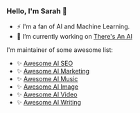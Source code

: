 ### Hello, I'm Sarah 👋

- ⚡ I'm a fan of AI and Machine Learning.
- 🔭 I’m currently working on [There's An AI](https://theresanai.com)

I'm maintainer of some awesome list:

- ✨ [Awesome AI SEO](https://github.com/xaramore/awesome-ai-seo)
- ✨ [Awesome AI Marketing](https://github.com/xaramore/awesome-ai-marketing) 
- ✨ [Awesome AI Music](https://github.com/xaramore/awesome-ai-music) 
- ✨ [Awesome AI Image](https://github.com/xaramore/awesome-ai-image) 
- ✨ [Awesome AI Video](https://github.com/xaramore/awesome-ai-video)
- ✨  [Awesome AI Writing](https://github.com/xaramore/awesome-ai-writing) 




<!--
**xaramore/xaramore** is a ✨ _special_ ✨ repository because its `README.md` (this file) appears on your GitHub profile.

Here are some ideas to get you started:

- 🔭 I’m currently working on ...
- 🌱 I’m currently learning ...
- 👯 I’m looking to collaborate on ...
- 🤔 I’m looking for help with ...
- 💬 Ask me about ...
- 📫 How to reach me: ...
- 😄 Pronouns: ...
- ⚡ Fun fact: ...
-->
